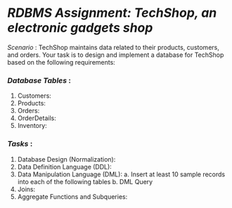 # *RDBMS Assignment: TechShop, an electronic gadgets shop*     

*Scenario* : TechShop maintains data related to their products, customers, and
orders. Your task is to design and implement a database for TechShop based on the following
requirements: 

### *Database Tables* :     

1. Customers:
2. Products:
3. Orders:
4. OrderDetails:
5. Inventory:

### *Tasks* :     

1. Database Design (Normalization):
2. Data Definition Language (DDL):
3. Data Manipulation Language (DML):
   a. Insert at least 10 sample records into each of the following tables
   b. DML Query
4. Joins:
5. Aggregate Functions and Subqueries:

   







